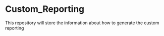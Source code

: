 # Custom_Reporting
This repository will store the information about how to generate the custom reporting
